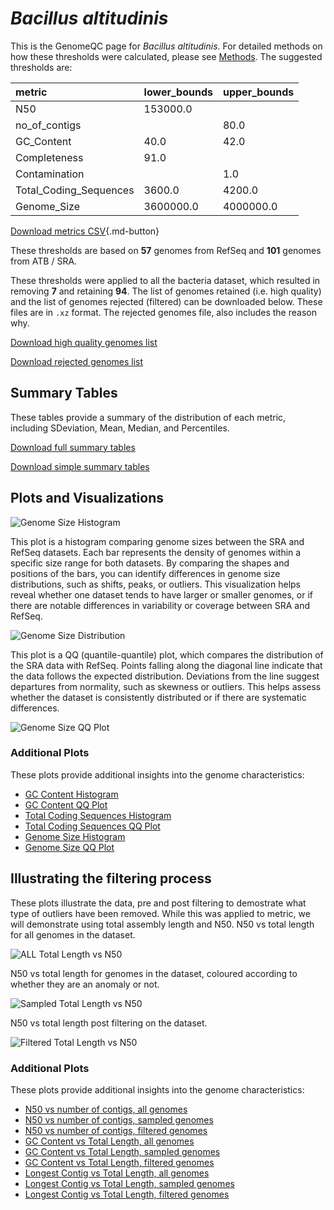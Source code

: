 # *Bacillus altitudinis*

This is the GenomeQC page for *Bacillus altitudinis*. For detailed methods on how these thresholds were calculated, please see [Methods](../../methods.md).
The suggested thresholds are: 

| metric                 | lower_bounds   | upper_bounds   |
|:-----------------------|:---------------|:---------------|
| N50                    | 153000.0       |                |
| no_of_contigs          |                | 80.0           |
| GC_Content             | 40.0           | 42.0           |
| Completeness           | 91.0           |                |
| Contamination          |                | 1.0            |
| Total_Coding_Sequences | 3600.0         | 4200.0         |
| Genome_Size            | 3600000.0      | 4000000.0      |

[Download metrics CSV](Bacillus_altitudinis_metrics.csv){.md-button}


These thresholds are based on **57** genomes from RefSeq and **101** genomes from ATB / SRA.

These thresholds were applied to all the bacteria dataset, which resulted in removing **7** and retaining **94**.
The list of genomes retained (i.e. high quality) and the list of genomes rejected (filtered) can be downloaded below. These files are in `.xz` format. The rejected genomes file, also includes the reason why.

[Download high quality genomes list](Bacillus_altitudinis_high_quality_genomes.csv.xz)


[Download rejected genomes list](Bacillus_altitudinis_filtered_out_genomes.csv.xz)



## Summary Tables
These tables provide a summary of the distribution of each metric, including SDeviation, Mean, Median, and Percentiles.

[Download full summary tables](summary.csv)

[Download simple summary tables](selected_summary.csv)

## Plots and Visualizations

![Genome Size Histogram](Genome_Size_refseq_histogram_kde.png)

This plot is a histogram comparing genome sizes between the SRA and RefSeq datasets. Each bar represents the density of genomes within a specific size range for both datasets. By comparing the shapes and positions of the bars, you can identify differences in genome size distributions, such as shifts, peaks, or outliers. This visualization helps reveal whether one dataset tends to have larger or smaller genomes, or if there are notable differences in variability or coverage between SRA and RefSeq.

![Genome Size Distribution](Genome_Size_refseq_histogram_kde.png)

This plot is a QQ (quantile-quantile) plot, which compares the distribution of the SRA data with RefSeq. Points falling along the diagonal line indicate that the data follows the expected distribution. Deviations from the line suggest departures from normality, such as skewness or outliers. This helps assess whether the dataset is consistently distributed or if there are systematic differences.

![Genome Size QQ Plot](Genome_Size_refseq_qqplot.png)

### Additional Plots

These plots provide additional insights into the genome characteristics:

- [GC Content Histogram](GC_Content_refseq_histogram_kde.png)
- [GC Content QQ Plot](GC_Content_refseq_qqplot.png)
- [Total Coding Sequences Histogram](Total_Coding_Sequences_refseq_histogram_kde.png)
- [Total Coding Sequences QQ Plot](Total_Coding_Sequences_refseq_qqplot.png)
- [Genome Size Histogram](Genome_Size_refseq_histogram_kde.png)
- [Genome Size QQ Plot](Genome_Size_refseq_qqplot.png)
## Illustrating the filtering process
These plots illustrate the data, pre and post filtering to demostrate what type of outliers have been removed. While this was applied to metric, we will demonstrate using total assembly length and N50.
N50 vs total length for all genomes in the dataset.

![ALL Total Length vs N50](Bacillus_altitudinis_all_total_length_N50.png)

N50 vs total length for genomes in the dataset, coloured according to whether they are an anomaly or not.

![Sampled Total Length vs N50](Bacillus_altitudinis_sample_total_length_N50.png)

N50 vs total length post filtering on the dataset.

![Filtered Total Length vs N50](Bacillus_altitudinis_filt_total_length_N50.png)

### Additional Plots

These plots provide additional insights into the genome characteristics:

- [N50 vs number of contigs, all genomes](Bacillus_altitudinis_all_N50_number.png)
- [N50 vs number of contigs, sampled genomes](Bacillus_altitudinis_sample_N50_number.png)
- [N50 vs number of contigs, filtered genomes](Bacillus_altitudinis_filt_N50_number.png)
- [GC Content vs Total Length, all genomes](Bacillus_altitudinis_all_total_length_GC_Content.png)
- [GC Content vs Total Length, sampled genomes](Bacillus_altitudinis_sample_total_length_GC_Content.png)
- [GC Content vs Total Length, filtered genomes](Bacillus_altitudinis_filt_total_length_GC_Content.png)
- [Longest Contig vs Total Length, all genomes](Bacillus_altitudinis_all_total_length_longest.png)
- [Longest Contig vs Total Length, sampled genomes](Bacillus_altitudinis_sample_total_length_longest.png)
- [Longest Contig vs Total Length, filtered genomes](Bacillus_altitudinis_filt_total_length_longest.png)
